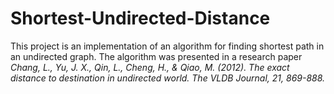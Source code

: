 # Shortest-Undirected-Distance
This project is an implementation of an algorithm for finding shortest path in an undirected graph. The algorithm was presented in a research paper _Chang, L., Yu, J. X., Qin, L., Cheng, H., & Qiao, M. (2012). The exact distance to destination in undirected world. The VLDB Journal, 21, 869-888._
